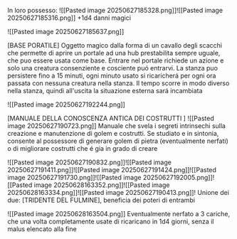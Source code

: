 In loro possesso:
![[Pasted image 20250627185328.png]]![[Pasted image 20250627185316.png]]
+1d4 danni magici

![[Pasted image 20250627185637.png]]

[BASE PORATILE]
Oggetto magico dalla forma di un cavallo degli scacchi che permette di aprire un portale ad una hub prestabilita sempre uguale, che puo essere usata come base. Entrare nel portale richiede un azione e solo una creatura consenziente e cosciente puó entrarvi. La stanza puo persistere fino a 15 minuti, ogni minuto usato si ricaricherá per ogni ora passata con nessuna creatura nella stanza. Il tempo scorre in modo diverso nella stanza, quindi all'uscita la situazione esterna sará incambiata

![[Pasted image 20250627192244.png]]











[MANUALE DELLA CONOSCENZA ANTICA DEI COSTRUTTI ]
![[Pasted image 20250627190723.png]] 
Manuale che svela i segreti intrinsechi sulla creazione e manutenzione di golem e costrutti. Se studiato e in sintonia, consente al possessore di generare golem di pietra (eventualmente nerfati) o di migliorare costrutti che é gia in grado di creare





![[Pasted image 20250627190832.png]]![[Pasted image 20250627191411.png]]![[Pasted image 20250627191424.png]]![[Pasted image 20250627191730.png]]![[Pasted image 20250627192005.png]]![[Pasted image 20250628163352.png]]![[Pasted image 20250628163334.png]]![[Pasted image 20250627190413.png]]!
Unione dei due: [TRIDENTE DEL FULMINE], beneficia dei poteri di entrambi




![[Pasted image 20250628163504.png]]
Eventualmente nerfato a 3 cariche, che una volta completamente usate di ricaricano in 1d4 giorni, senza il malus elencato alla fine